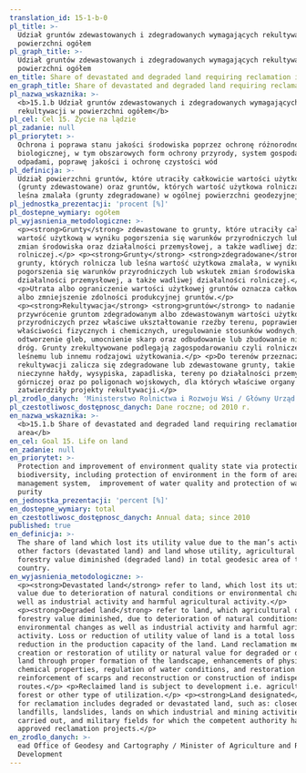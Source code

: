```yaml
---
translation_id: 15-1-b-0
pl_title: >-
  Udział gruntów zdewastowanych i zdegradowanych wymagających rekultywacji w
  powierzchni ogółem
pl_graph_title: >-
  Udział gruntów zdewastowanych i zdegradowanych wymagających rekultywacji w
  powierzchni ogółem
en_title: Share of devastated and degraded land requiring reclamation in total area
en_graph_title: Share of devastated and degraded land requiring reclamation in total area
pl_nazwa_wskaznika: >-
  <b>15.1.b Udział gruntów zdewastowanych i zdegradowanych wymagających
  rekultywacji w powierzchni ogółem</b>
pl_cel: Cel 15. Życie na lądzie
pl_zadanie: null
pl_priorytet: >-
  Ochrona i poprawa stanu jakości środowiska poprzez ochronę różnorodności
  biologicznej, w tym obszarowych form ochrony przyrody, system gospodarowania
  odpadami, poprawę jakości i ochronę czystości wód
pl_definicja: >-
  Udział powierzchni gruntów, które utraciły całkowicie wartości użytkowe
  (grunty zdewastowane) oraz gruntów, których wartość użytkowa rolnicza lub
  leśna zmalała (grunty zdegradowane) w ogólnej powierzchni geodezyjnej kraju.
pl_jednostka_prezentacji: 'procent [%]'
pl_dostepne_wymiary: ogółem
pl_wyjasnienia_metodologiczne: >-
  <p><strong>Grunty</strong> zdewastowane to grunty, które utraciły całkowicie
  wartość użytkową w wyniku pogorszenia się warunków przyrodniczych lub wskutek
  zmian środowiska oraz działalności przemysłowej, a także wadliwej działalności
  rolniczej.</p> <p><strong>Grunty</strong> <strong>zdegradowane</strong> to
  grunty, których rolnicza lub leśna wartość użytkowa zmalała, w wyniku
  pogorszenia się warunków przyrodniczych lub wskutek zmian środowiska oraz
  działalności przemysłowej, a także wadliwej działalności rolniczej.</p>
  <p>Utrata albo ograniczenie wartości użytkowej gruntów oznacza całkowity zanik
  albo zmniejszenie zdolności produkcyjnej gruntów.</p>
  <p><strong>Rekultywacja</strong> <strong>gruntów</strong> to nadanie lub
  przywrócenie gruntom zdegradowanym albo zdewastowanym wartości użytkowych lub
  przyrodniczych przez właściwe ukształtowanie rzeźby terenu, poprawienie
  właściwości fizycznych i chemicznych, uregulowanie stosunków wodnych,
  odtworzenie gleb, umocnienie skarp oraz odbudowanie lub zbudowanie niezbędnych
  dróg. Grunty zrekultywowane podlegają zagospodarowaniu czyli rolniczemu,
  leśnemu lub innemu rodzajowi użytkowania.</p> <p>Do terenów przeznaczonych do
  rekultywacji zalicza się zdegradowane lub zdewastowane grunty, takie jak:
  nieczynne hałdy, wysypiska, zapadliska, tereny po działalności przemysłowej i
  górniczej oraz po poligonach wojskowych, dla których właściwe organy
  zatwierdziły projekty rekultywacji.</p>
pl_zrodlo_danych: 'Ministerstwo Rolnictwa i Rozwoju Wsi / Główny Urząd Geodezji i Kartografii '
pl_czestotliwosc_dostępnosc_danych: Dane roczne; od 2010 r.
en_nazwa_wskaznika: >-
  <b>15.1.b Share of devastated and degraded land requiring reclamation in total
  area</b>
en_cel: Goal 15. Life on land
en_zadanie: null
en_priorytet: >-
  Protection and improvement of environment quality state via protection of
  biodiversity, including protection of environment in the form of areas, waste
  management system,  improvement of water quality and protection of water
  purity
en_jednostka_prezentacji: 'percent [%]'
en_dostepne_wymiary: total
en_czestotliwosc_dostępnosc_danych: Annual data; since 2010
published: true
en_definicja: >-
  The share of land which lost its utility value due to the man’s activities or
  other factors (devastated land) and land whose utility, agricultural or
  forestry value diminished (degraded land) in total geodesic area of the
  country.
en_wyjasnienia_metodologiczne: >-
  <p><strong>Devastated land</strong> refer to land, which lost its utility
  value due to deterioration of natural conditions or environmental changes as
  well as industrial activity and harmful agricultural activity.</p>
  <p><strong>Degraded land</strong> refer to land, which agricultural or
  forestry value diminished, due to deterioration of natural conditions or
  environmental changes as well as industrial activity and harmful agricultural
  activity. Loss or reduction of utility value of land is a total loss or a
  reduction in the production capacity of the land. Land reclamation means
  creation or restoration of utility or natural value for degraded or devastated
  land through proper formation of the landscape, enhancements of physical and
  chemical properties, regulation of water conditions, and restoration of soil,
  reinforcement of scarps and reconstruction or construction of indispensable
  routes.</p> <p>Reclaimed land is subject to development i.e. agricultural,
  forest or other type of utilization.</p> <p><strong>Land designated</strong>
  for reclamation includes degraded or devastated land, such as: closed dumps,
  landfills, landslides, lands on which industrial and mining activities were
  carried out, and military fields for which the competent authority has
  approved reclamation projects.</p>
en_zrodlo_danych: >-
  ead Office of Geodesy and Cartography / Minister of Agriculture and Rural
  Development
---
```

